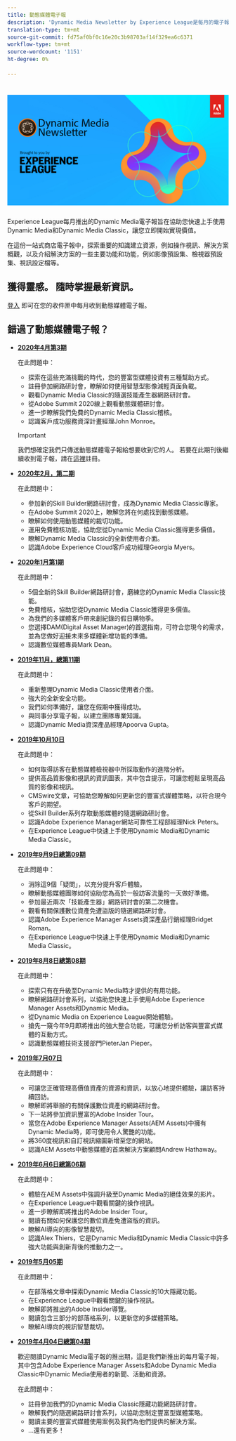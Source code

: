 ```yaml
---
title: 動態媒體電子報
description: 'Dynamic Media Newsletter by Experience League是每月的電子報。 它可協助您快速上手使用Dynamic Media和Dynamic Media Classic，讓您立即開始實現價值。 本一站式商店電子報提供寶貴的知識建立資源，包括如何製作影片、解決方案概觀，以及介紹一些主要功能和功能，例如影像預設集、檢視器預設集、影片設定檔等。 '
translation-type: tm+mt
source-git-commit: fd75af0bf0c16e20c3b98703af14f329ea6c6371
workflow-type: tm+mt
source-wordcount: '1151'
ht-degree: 0%

---
```



# ![Dynamic Media Newsletter logo](/help/assets/dynamic-media/assets/dynamic-media-newsletter-logo.png)

Experience League每月推出的Dynamic Media電子報旨在協助您快速上手使用Dynamic Media和Dynamic Media Classic，讓您立即開始實現價值。

在這份一站式商店電子報中，探索重要的知識建立資源，例如操作視訊、解決方案概觀，以及介紹解決方案的一些主要功能和功能，例如影像預設集、檢視器預設集、視訊設定檔等。

## 獲得靈感。 隨時掌握最新資訊。

[登入](https://www.adobe.com/subscription/dynamic-media-newsletter.html) 即可在您的收件匣中每月收到動態媒體電子報。

## 錯過了動態媒體電子報？

<!-- * **[May 2020, Issue 4](https://expleague.azureedge.net/assets/aem/Experience-Insider-vol.31.html)**

    In this issue:

    * What business continuity means in uncertain times.
    * Key takeaways from the first all-digital Adobe Summit.
    * Must-watch Experience Manager breakout sessions.
    * Summit customer spotlight: Under Armour.
    * Never miss an Experience Insider webinar.
    * Public sector spotlight: The urgent need for digital enrollment.
    * Look what’s new in Experience Manager Innovation.
    * Build your Experience Manager skills *live* with the Adobe pros.
    * Connect with the Adobe Experience Manager Community.
    * Fast-track your Adobe expertise with Adobe Experience League. -->

* **[2020年4月第3期](https://expleague.azureedge.net/assets/dynamic-media/Dynamic_Media_Newsletter_04_2020_April.html)**

   在此問題中：

   * 探索在這些充滿挑戰的時代，您的豐富型媒體投資有三種幫助方式。
   * 註冊參加網路研討會，瞭解如何使用智慧型影像減輕頁面負載。
   * 觀看Dynamic Media Classic的隨選技能產生器網路研討會。
   * 從Adobe Summit 2020線上觀看動態媒體研討會。
   * 進一步瞭解我們免費的Dynamic Media Classic稽核。
   * 認識客戶成功服務資深計畫經理John Monroe。

   >[!IMPORTANT]
   >
   >我們想確定我們只傳送動態媒體電子報給想要收到它的人。 若要在此期刊後繼續收到電子報，請在[這裡](https://nam04.safelinks.protection.outlook.com/?url=http%3A%2F%2Ft.messages.adobe.com%2Fr%2F%3Fid%3Dha6c66e%2C266d7ba%2C26edbee&amp;data=02%7C01%7Crbrough%40adobe.com%7Ce0ec0f8dde0f4eb03d9c08d7e2173fd3%7Cfa7b1b5a7b34438794aed2c178decee1%7C0%7C0%7C637226461801398160&amp;sdata=3c1oREsqy%2FeDPKC3dd4IO9dXomQ1XbokaBAYQl8obrk%3D&amp;reserved=0)註冊。

* **[2020年2月，第二期](https://expleague.azureedge.net/assets/dynamic-media/Dynamic_Media_Newsletter_02_2020_Feb.html)**

   在此問題中：

   * 參加新的Skill Builder網路研討會，成為Dynamic Media Classic專家。
   * 在Adobe Summit 2020上，瞭解您將在何處找到動態媒體。
   * 瞭解如何使用動態媒體的裁切功能。
   * 運用免費稽核功能，協助您從Dynamic Media Classic獲得更多價值。
   * 瞭解Dynamic Media Classic的全新使用者介面。
   * 認識Adobe Experience Cloud客戶成功經理Georgia Myers。

* **[2020年1月第1期](https://expleague.azureedge.net/assets/dynamic-media/Dynamic_Media_Newsletter_01_2020_Jan.html)**

   在此問題中：

   * 5個全新的Skill Builder網路研討會，磨練您的Dynamic Media Classic技能。
   * 免費稽核，協助您從Dynamic Media Classic獲得更多價值。
   * 為我們的多媒體客戶帶來創紀錄的假日購物季。
   * 您選擇DAM(Digital Asset Manager)的首選指南，可符合您現今的需求，並為您做好迎接未來多媒體新增功能的準備。
   * 認識數位媒體專員Mark Dean。

* **[2019年11月，總第11期](https://expleague.azureedge.net/assets/dynamic-media/Dynamic_Media_Newsletter_11_2019_Nov.html)**

   在此問題中：

   * 重新整理Dynamic Media Classic使用者介面。
   * 強大的全新安全功能。
   * 我們如何準備好，讓您在假期中獲得成功。
   * 與同事分享電子報，以建立團隊專業知識。
   * 認識Dynamic Media資深產品經理Apoorva Gupta。

* **[2019年10月10日](https://expleague.azureedge.net/assets/dynamic-media/Dynamic_Media_Newsletter_10_2019_Oct.html)**

   在此問題中：

   * 如何取得訪客在動態媒體檢視器中所採取動作的進階分析。
   * 提供高品質影像和視訊的資訊圖表，其中包含提示，可讓您輕鬆呈現高品質的影像和視訊。
   * CMSwire文章，可協助您瞭解如何更新您的豐富式媒體策略，以符合現今客戶的期望。
   * 從Skill Builder系列存取動態媒體的隨選網路研討會。
   * 認識Adobe Experience Manager網站可靠性工程部經理Nick Peters。
   * 在Experience League中快速上手使用Dynamic Media和Dynamic Media Classic。

* **[2019年9月9日總第09期](https://expleague.azureedge.net/assets/dynamic-media/Dynamic_Media_Newsletter_09_2019_Sept.html)**

   在此問題中：

   * 消除這9個「疑問」，以充分提升客戶體驗。
   * 瞭解動態媒體團隊如何協助您為高於一般訪客流量的一天做好準備。
   * 參加最近兩次「技能產生器」網路研討會的第二次機會。
   * 觀看有關保護數位資產免遭盜版的隨選網路研討會。
   * 認識Adobe Experience Manager Assets資深產品行銷經理Bridget Roman。
   * 在Experience League中快速上手使用Dynamic Media和Dynamic Media Classic。


* **[2019年8月8日總第08期](https://expleague.azureedge.net/assets/dynamic-media/Dynamic_Media_Newsletter_08_2019_Aug.html)**

   在此問題中：

   * 探索只有在升級至Dynamic Media時才提供的有用功能。
   * 瞭解網路研討會系列，以協助您快速上手使用Adobe Experience Manager Assets和Dynamic Media。
   * 從Dynamic Media on Experience League開始體驗。
   * 搶先一窺今年9月即將推出的強大整合功能，可讓您分析訪客與豐富式媒體的互動方式。
   * 認識動態媒體技術支援部門PieterJan Pieper。


* **[2019年7月07日](https://expleague.azureedge.net/assets/dynamic-media/Dynamic_Media_Newsletter_07_2019_July.html)**

   在此問題中：

   * 可讓您正確管理高價值資產的資源和資訊，以放心地提供體驗，讓訪客持續回訪。
   * 瞭解即將舉辦的有關保護數位資產的網路研討會。
   * 下一站將參加資訊豐富的Adobe Insider Tour。
   * 當您在Adobe Experience Manager Assets(AEM Assets)中擁有Dynamic Media時，即可使用令人驚艷的功能。
   * 將360度視訊和自訂視訊縮圖新增至您的網站。
   * 認識AEM Assets中動態媒體的首席解決方案顧問Andrew Hathaway。

* **[2019年6月6日總第06期](https://expleague.azureedge.net/assets/dynamic-media/Dynamic_Media_Newsletter_06_2019_June.html)**

   在此問題中：

   * 體驗在AEM Assets中強調升級至Dynamic Media的絕佳效果的影片。
   * 在Experience League中觀看關鍵的操作視訊。
   * 進一步瞭解即將推出的Adobe Insider Tour。
   * 閱讀有關如何保護您的數位資產免遭盜版的資訊。
   * 瞭解AI導向的影像智慧裁切。
   * 認識Alex Thiers，它是Dynamic Media和Dynamic Media Classic中許多強大功能與創新背後的推動力之一。

* **[2019年5月05期](https://expleague.azureedge.net/assets/dynamic-media/Dynamic_Media_Newsletter_05_2019_May.html)**

   在此問題中：

   * 在部落格文章中探索Dynamic Media Classic的10大隱藏功能。
   * 在Experience League中觀看關鍵的操作視訊。
   * 瞭解即將推出的Adobe Insider導覽。
   * 閱讀包含三部分的部落格系列，以更新您的多媒體策略。
   * 瞭解AI導向的視訊智慧裁切。

* **[2019年4月04日總第04期](https://expleague.azureedge.net/assets/dynamic-media/Dynamic_Media_Newsletter_04_2019_April.html)**

   歡迎閱讀Dynamic Media電子報的推出期，這是我們新推出的每月電子報，其中包含Adobe Experience Manager Assets和Adobe Dynamic Media Classic中Dynamic Media使用者的新聞、活動和資源。

   在此問題中：
   * 註冊參加我們的Dynamic Media Classic隱藏功能網路研討會。
   * 瞭解我們的隨選網路研討會系列，以協助您制定豐富型媒體策略。
   * 閱讀主要的豐富式媒體使用案例及我們為他們提供的解決方案。
   * ...還有更多！